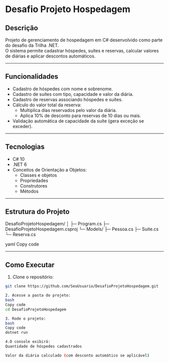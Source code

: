 # Desafio Projeto Hospedagem

## Descrição
Projeto de gerenciamento de hospedagem em C# desenvolvido como parte do desafio da Trilha .NET.  
O sistema permite cadastrar hóspedes, suítes e reservas, calcular valores de diárias e aplicar descontos automáticos.

---

## Funcionalidades

- Cadastro de hóspedes com nome e sobrenome.
- Cadastro de suítes com tipo, capacidade e valor da diária.
- Cadastro de reservas associando hóspedes e suítes.
- Cálculo do valor total da reserva:
  - Multiplica dias reservados pelo valor da diária.
  - Aplica 10% de desconto para reservas de 10 dias ou mais.
- Validação automática de capacidade da suíte (gera exceção se exceder).

---

## Tecnologias

- C# 10
- .NET 6
- Conceitos de Orientação a Objetos:
  - Classes e objetos
  - Propriedades
  - Construtores
  - Métodos

---

## Estrutura do Projeto

DesafioProjetoHospedagem/
│
├─ Program.cs
├─ DesafioProjetoHospedagem.csproj
└─ Models/
├─ Pessoa.cs
├─ Suite.cs
└─ Reserva.cs

yaml
Copy code

---

## Como Executar

1. Clone o repositório:

```bash
git clone https://github.com/SeuUsuario/DesafioProjetoHospedagem.git

2. Acesse a pasta do projeto:
bash
Copy code
cd DesafioProjetoHospedagem

3. Rode o projeto:
bash
Copy code
dotnet run

4.O console exibirá:
Quantidade de hóspedes cadastrados

Valor da diária calculado (com desconto automático se aplicável)